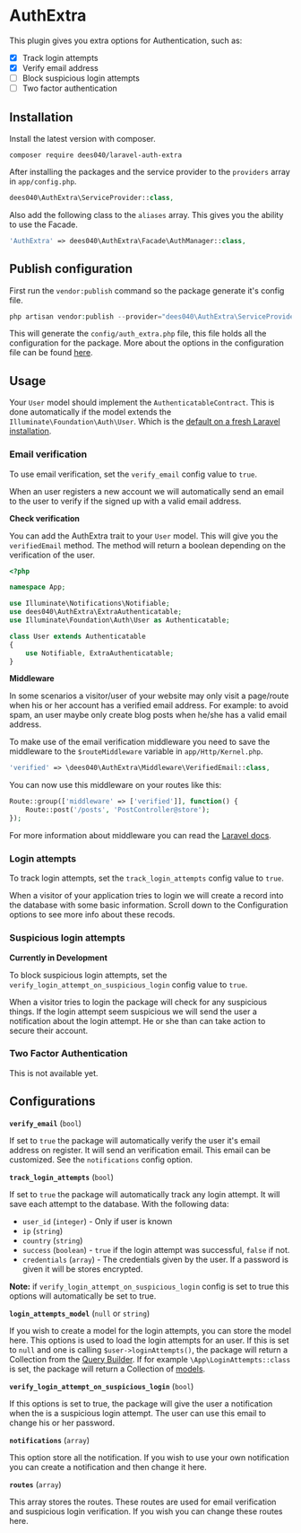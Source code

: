# AuthExtra

This plugin gives you extra options for Authentication, such as:

- [x] Track login attempts
- [x] Verify email address
- [ ] Block suspicious login attempts
- [ ] Two factor authentication

## Installation

Install the latest version with composer.

```
composer require dees040/laravel-auth-extra
```

After installing the packages and the service provider to the `providers` array in `app/config.php`.

```php
dees040\AuthExtra\ServiceProvider::class,
```

Also add the following class to the `aliases` array. This gives you the ability to use the Facade.

```php
'AuthExtra' => dees040\AuthExtra\Facade\AuthManager::class,
```

## Publish configuration

First run the `vendor:publish` command so the package generate it's config file.

```php
php artisan vendor:publish --provider="dees040\AuthExtra\ServiceProvider"
```

This will generate the `config/auth_extra.php` file, this file holds all the configuration for the package. More about the options in the configuration file can be found [here](https://github.com/dees040/laravel-auth-extra#configurations).

## Usage

Your `User` model should implement the `AuthenticatableContract`. This is done automatically if the model extends the `Illuminate\Foundation\Auth\User`. Which is the [default on a fresh Laravel installation](https://github.com/laravel/laravel/blob/master/app/User.php#L8).

### Email verification

To use email verification, set the `verify_email` config value to `true`.

When an user registers a new account we will automatically send an email to the user to verify if the signed up with a valid email address.

**Check verification**

You can add the AuthExtra trait to your `User` model. This will give you the `verifiedEmail` method. The method will return a boolean depending on the verification of the user.

```php
<?php

namespace App;

use Illuminate\Notifications\Notifiable;
use dees040\AuthExtra\ExtraAuthenticatable;
use Illuminate\Foundation\Auth\User as Authenticatable;

class User extends Authenticatable
{
    use Notifiable, ExtraAuthenticatable;
}
```

**Middleware**

In some scenarios a visitor/user of your website may only visit a page/route when his or her account has a verified email address. For example: to avoid spam, an user maybe only create blog posts when he/she has a valid email address.

To make use of the email verification middleware you need to save the middleware to the `$routeMiddleware` variable in `app/Http/Kernel.php`.

```php
'verified' => \dees040\AuthExtra\Middleware\VerifiedEmail::class,
```

You can now use this middleware on your routes like this:

```php
Route::group(['middleware' => ['verified']], function() {
    Route::post('/posts', 'PostController@store');
});
```

For more information about middleware you can read the [Laravel docs](https://laravel.com/docs/5.4/middleware).

### Login attempts

To track login attempts, set the `track_login_attempts` config value to `true`.

When a visitor of your application tries to login we will create a record into the database with some basic information. Scroll down to the Configuration options to see more info about these recods.

### Suspicious login attempts

**Currently in Development**

To block suspicious login attempts, set the `verify_login_attempt_on_suspicious_login` config value to `true`.

When a visitor tries to login the package will check for any suspicious things. If the login attempt seem suspicious we will send the user a notification about the login attempt. He or she than can take action to secure their account.

### Two Factor Authentication

This is not available yet.

## Configurations

**`verify_email`** (`bool`)

If set to `true` the package will automatically verify the user it's email address on register. It will send an verification email. This email can be customized. See the `notifications` config option.

**`track_login_attempts`** (`bool`)

If set to `true` the package will automatically track any login attempt. It will save each attempt to the database. With the following data:
- `user_id` (`integer`) - Only if user is known
- `ip` (`string`)
- `country` (`string`)
- `success` (`boolean`) - `true` if the login attempt was successful, `false` if not.
- `credentials` (`array`) - The credentials given by the user. If a password is given it will be stores encrypted.

**Note:** if `verify_login_attempt_on_suspicious_login` config is set to true this options will automatically be set to true.

**`login_attempts_model`** (`null` or `string`)

If you wish to create a model for the login attempts, you can store the model here. This options is used to load the login attempts for an user. If this is set to `null` and one is calling `$user->loginAttempts()`, the package will return a Collection from the [Query Builder](https://laravel.com/docs/5.4/queries). If for example `\App\LoginAttempts::class` is set, the package will return a Collection of [models](https://laravel.com/docs/5.4/eloquent-collections).

**`verify_login_attempt_on_suspicious_login`** (`bool`)

If this options is set to true, the package will give the user a notification when the is a suspicious login attempt. The user can use this email to change his or her password.

**`notifications`** (`array`)

This option store all the notification. If you wish to use your own notification you can create a notification and then change it here.

**`routes`** (`array`)

This array stores the routes. These routes are used for email verification and suspicious login verification. If you wish you can change these routes here.
